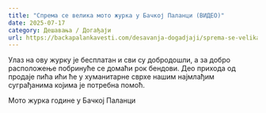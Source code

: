 ```yaml
---
title: "Спрема се велика мото журка у Бачкој Паланци (ВИДЕО)"
date: 2025-07-17
category: Дешавања / Догађаји
url: https://backapalankavesti.com/desavanja-dogadjaji/sprema-se-velika-moto-zurka-u-backoj-palanci/
---
```


Улаз на ову журку је бесплатан и сви су добродошли, а за добро расположење побринуће се домаћи рок бендови. Део прихода од продаје пића ићи ће у хуманитарне сврхе нашим најмлађим суграђанима којима је потребна помоћ.

Мото журка године у Бачкој Паланци

